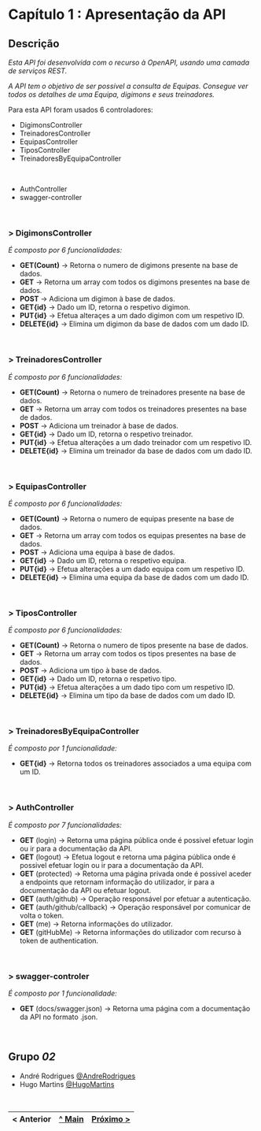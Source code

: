 # Capítulo 1 : Apresentação da API

## Descrição

_Esta API foi desenvolvida com o recurso à OpenAPI, usando uma camada de serviços REST._

_A API tem o objetivo de ser possível a consulta de Equipas. Consegue ver todos os detalhes de uma Equipa, digimons e seus treinadores._


Para esta API foram usados 6 controladores:
* DigimonsController
* TreinadoresController
* EquipasController
* TiposController
* TreinadoresByEquipaController



</br>

* AuthController
* swagger-controller

</br>

### > **DigimonsController**
_É composto por 6 funcionalidades:_
* **GET(Count)** -> Retorna o numero de digimons presente na base de dados.
* **GET** -> Retorna um array com todos os digimons presentes na base de dados.
* **POST** -> Adiciona um digimon à base de dados.
* **GET{id}** -> Dado um ID, retorna o respetivo digimon.
* **PUT{id}** -> Efetua alteraçes a um dado digimon com um respetivo ID.
* **DELETE{id}** -> Elimina um digimon da base de dados com um dado ID.

<br>

### > **TreinadoresController**
_É composto por 6 funcionalidades:_
* **GET(Count)** -> Retorna o numero de treinadores presente na base de dados.
* **GET** -> Retorna um array com todos os treinadores presentes na base de dados.
* **POST** -> Adiciona um treinador à base de dados.
* **GET{id}** -> Dado um ID, retorna o respetivo treinador.
* **PUT{id}** -> Efetua alterações a um dado treinador com um respetivo ID.
* **DELETE{id}** -> Elimina um treinador da base de dados com um dado ID.

<br>

### > **EquipasController**
_É composto por 6 funcionalidades:_
* **GET(Count)** -> Retorna o numero de equipas presente na base de dados.
* **GET** -> Retorna um array com todos os equipas presentes na base de dados.
* **POST** -> Adiciona uma equipa à base de dados.
* **GET{id}** -> Dado um ID, retorna o respetivo equipa.
* **PUT{id}** -> Efetua alterações a um dado equipa com um respetivo ID.
* **DELETE{id}** -> Elimina uma equipa da base de dados com um dado ID.

<br>

### > **TiposController**
_É composto por 6 funcionalidades:_
* **GET(Count)** -> Retorna o numero de tipos presente na base de dados.
* **GET** -> Retorna um array com todos os tipos presentes na base de dados.
* **POST** -> Adiciona um tipo à base de dados.
* **GET{id}** -> Dado um ID, retorna o respetivo tipo.
* **PUT{id}** -> Efetua alterações a um dado tipo com um respetivo ID.
* **DELETE{id}** -> Elimina um tipo da base de dados com um dado ID.

<br>


### > **TreinadoresByEquipaController**
_É composto por 1 funcionalidade:_
* **GET{id}** -> Retorna todos os treinadores associados a uma equipa com um ID.

<br>


### > **AuthController**
_É composto por 7 funcionalidades:_
* **GET** (login) -> Retorna uma página pública onde é possivel efetuar login ou ir para a documentação da API.
* **GET** (logout) -> Efetua logout e retorna uma página pública onde é possivel efetuar login ou ir para a documentação da API.
* **GET** (protected) -> Retorna uma página privada onde é possivel aceder a endpoints que retornam informação do utilizador, ir para a documentação da API ou efetuar logout.
* **GET** (auth/github) -> Operação responsável por efetuar a autenticação.
* **GET** (auth/github/callback) -> Operação responsável por comunicar de volta o token.
* **GET** (me) -> Retorna informações do utilizador.
* **GET** (gitHubMe) -> Retorna informações do utilizador com recurso à token de authentication.


<br>

### > **swagger-controler**
_É composto por 1 funcionalidade:_
* **GET** (docs/swagger.json) -> Retorna uma página com a documentação da API no formato .json.


<br>

## Grupo _02_
* André Rodrigues [@AndreRodrigues](https://github.com/N0rtenh0)
* Hugo Martins [@HugoMartins](https://github.com/HugoTeixeiraMartins)

<br>

|< Anterior | [^ Main](../) | [Próximo >](c2.md)
:--- | :---: | ---: 